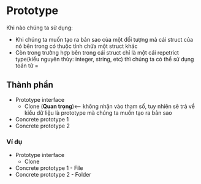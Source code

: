 # Prototype
Khi nào chúng ta sử dụng:
- Khi chúng ta muốn tạo ra bản sao của một đối tượng mà cái struct của nó bên trong có thuộc tính chứa một struct khác
- Còn trong trường hợp bên trong cái struct chỉ là một cái repetrict type(kiểu nguyên thủy: integer, string, etc) thì chúng ta có thể sử dụng toán tử = 

## Thành phần
- Prototype interface
    + Clone (<b>Quan trọng</b>)<-- không nhận vào tham số, tuy nhiên sẽ trả về kiểu dữ liệu là prototype mà chúng ta muốn tạo ra bản sao
- Concrete prototype 1
- Concrete prototype 2

### Ví dụ
- Prototype interface
    + Clone
- Concrete prototype 1 - File
- Concrete prototype 2 - Folder